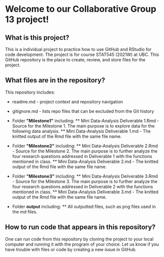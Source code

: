 
# Welcome to our Collaborative Group 13 project!

## What is this project?
This is a individual project to practice how to use GitHub and RStudio for code development. The project is for course STAT545 (2021W) at UBC. This GitHub repository is the place to create, review, and store files for the project.

## What files are in the repository?
This repository includes:
* readme.md - project context and repository navigation
* gitignore.md - lists repo files that can be excluded from the Git history

* Folder **"Milestone1"** including: 
** Mini Data-Analysis Deliverable 1.Rmd - Source for the Milestone 1. The main purpose is to explore data for the following data analysis.
** Mini Data-Analysis Deliverable 1.md - The knitted output of the Rmd file with the same file name.

* Folder **"Milestone2"** including: 
** Mini Data-Analysis Deliverable 2.Rmd - Source for the Milestone 2. The main purpose is to further analyze the four research questions addressed in Deliverable 1 with the functions mentioned in class.
** Mini Data-Analysis Deliverable 2.md - The knitted output of the Rmd file with the same file name.

* Folder **"Milestone3"** including: 
** Mini Data-Analysis Deliverable 3.Rmd - Source for the Milestone 3. The main purpose is to further analyze the four research questions addressed in Deliverable 2 with the functions mentioned in class.
** Mini Data-Analysis Deliverable 3.md - The knitted output of the Rmd file with the same file name.

* Folder **output** including: 
** All outputted files, such as png files used in the md files.

## How to run code that appears in this repository?
One can run code from this repository by cloning the project to your local computer and running it with the program of your choice. Let us know if you have trouble with files or code by creating a new issue in GitHub.
